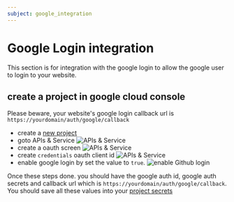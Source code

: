 ```yaml
---
subject: google_integration
---
```


# Google Login integration
This section is for integration with the google login to allow the google user to login to your website.

## create a project in google cloud console

Please beware, your website's google login callback url is `https://yourdomain/auth/google/callback`

- create a [new project](https://console.cloud.google.com/projectcreate)
- goto APIs & Service
![APIs & Service](/cookbook/public/images/google_apis_service.jpg)
- create a oauth screen
![APIs & Service](/cookbook/public/images/google_oauth_screen.jpg)
- create `credentials` oauth client id
![APIs & Service](/cookbook/public/images/google_oauth_client_id.jpg)
- enable google login by set the value to `true`.
![enable Github login](/cookbook/public/images/login_enabled.jpg)


Once these steps done. you should have the google auth id, google auth secrets and callback url which is `https://yourdomain/auth/google/callback`. You should save all these values into your [project secrets](/cookbook/project_secrets.md)



